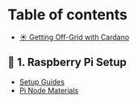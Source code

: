 # Table of contents

* [☀ Getting Off-Grid with Cardano](README.md)

## 🍓 1. Raspberry Pi Setup <a href="#raspberry-pi-setup" id="raspberry-pi-setup"></a>

* [Setup Guides](raspberry-pi-setup/setup-guides.md)
* [Pi Node Materials](raspberry-pi-setup/pi-node-materials.md)
